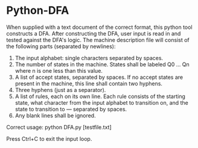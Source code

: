 # Python-DFA
When supplied with a text document of the correct format, this python tool constructs a DFA. After constructing the DFA, user input is read in and tested against the DFA's logic.
The machine description file will consist of the following parts (separated by newlines):

1. The input alphabet: single characters separated by spaces.
2. The number of states in the machine. States shall be labeled Q0 ... Qn where n is one less than this value.
3. A list of accept states, separated by spaces. If no accept states are present in the machine, this line shall contain two hyphens.
4. Three hyphens (just as a separator).
5. A list of rules, each on its own line. Each rule consists of the starting state, what character from the input alphabet to transition on, and the state to transition to — separated by spaces.
6. Any blank lines shall be ignored.

Correct usage:
python DFA.py [testfile.txt]

Press Ctrl+C to exit the input loop.